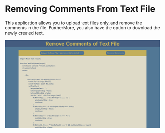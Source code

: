 # Removing Comments From Text File

This application allows you to upload text files only, and remove the comments in the file.
FurtherMore, you also have the option to download the newly created text.

![Picture Of Application](./assets/pictureOfApp.PNG)

